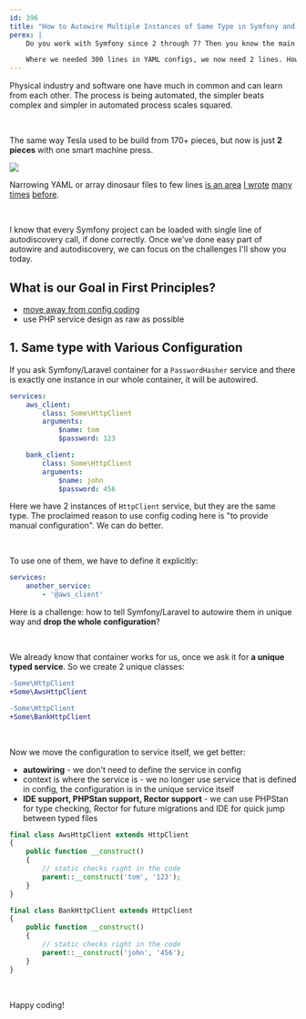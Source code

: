 ```yaml
---
id: 396
title: "How to Autowire Multiple Instances of Same Type in Symfony and Laravel"
perex: |
    Do you work with Symfony since 2 through 7? Then you know the main challange in the upgrade path is to trim your YAML configs to minimum.

    Where we needed 300 lines in YAML configs, we now need 2 lines. How to get there fast and reliable? I'll show 3 trick we use in Symfony project to get there.
---
```


Physical industry and software one have much in common and can learn from each other. The process is being automated, the simpler beats complex and simpler in automated process scales squared.

<br>

The same way Tesla used to be build from 170+ pieces,
but now is just **2 pieces** with one smart machine press.


<img src="https://github.com/TomasVotruba/tomasvotruba.com/assets/924196/14e46986-656c-4891-8c90-1d5df0a68144" class="img-thumbnail mt-3 mb-3">

<br>

Narrowing YAML or array dinosaur files to few lines [is an area](https://tomasvotruba.com/blog/run-config-transformer-in-ci-everyday-to-keep-yaml-away) [I wrote](https://tomasvotruba.com/blog/2020/07/27/how-to-switch-from-yaml-xml-configs-to-php-today-with-migrify) [many times](https://tomasvotruba.com/blog/2020/07/16/10-cool-features-you-get-after-switching-from-yaml-to-php-configs) [before](http://localhost:8000/blog/2019/07/22/how-to-convert-listeners-to-subscribers-and-reduce-your-configs).

<br>

I know that every Symfony project can be loaded with single line of autodiscovery call, if done correctly. Once we've done easy part of autowire and autodiscovery, we can focus on the challenges I'll show you today.

## What is our Goal in First Principles?

* [move away from config coding](/blog/2019/02/14/why-config-coding-sucks)
* use PHP service design as raw as possible

## 1. Same type with Various Configuration

If you ask Symfony/Laravel container for a `PasswordHasher` service and there is exactly one instance in our whole container, it will be autowired.

```yaml
services:
    aws_client:
        class: Some\HttpClient
        arguments:
            $name: tom
            $password: 123

    bank_client:
        class: Some\HttpClient
        arguments:
            $name: john
            $password: 456
```

Here we have 2 instances of `HttpClient` service, but they are the same type.
The proclaimed reason to use config coding here is "to provide manual configuration". We can do better.

<br>

To use one of them, we have to define it explicitly:

```yaml
services:
    another_service:
        - '@aws_client'
```

Here is a challenge: how to tell Symfony/Laravel to autowire them in unique way and **drop the whole configuration**?

<br>

We already know that container works for us, once we ask it for **a unique typed service**. So we create 2 unique classes:

```diff
-Some\HttpClient
+Some\AwsHttpClient

-Some\HttpClient
+Some\BankHttpClient
```

<br>

Now we move the configuration to service itself, we get better:

* **autowiring** - we don't need to define the service in config
* context is where the service is - we no longer use service that is defined in config, the configuration is in the unique service itself
* **IDE support, PHPStan support, Rector support** - we can use PHPStan for type checking, Rector for future migrations and IDE for quick jump between typed files

```php
final class AwsHttpClient extends HttpClient
{
    public function __construct()
    {
        // static checks right in the code
        parent::__construct('tom', '123');
    }
}
```


```php
final class BankHttpClient extends HttpClient
{
    public function __construct()
    {
        // static checks right in the code
        parent::__construct('john', '456');
    }
}
```

<br>

Happy coding!

